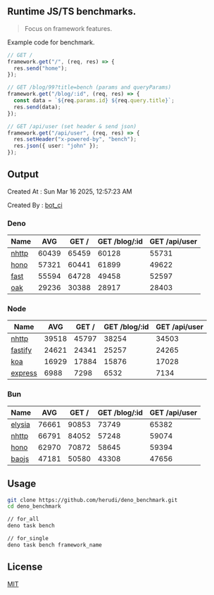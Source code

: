 ## Runtime JS/TS benchmarks.

> Focus on framework features.

Example code for benchmark.
```ts
// GET /
framework.get("/", (req, res) => {
  res.send("home");
});

// GET /blog/99?title=bench (params and queryParams)
framework.get("/blog/:id", (req, res) => {
  const data = `${req.params.id} ${req.query.title}`;
  res.send(data);
});

// GET /api/user (set header & send json)
framework.get("/api/user", (req, res) => {
  res.setHeader("x-powered-by", "bench");
  res.json({ user: "john" });
});
```

## Output
Created At : Sun Mar 16 2025, 12:57:23 AM

Created By : [bot_ci](https://github.com/herudi/deno_benchmarks/commits?author=github-actions%5Bbot%5D)


### Deno
|Name|AVG|GET /|GET /blog/:id|GET /api/user|
|----|----|----|----|----|
|[nhttp](https://github.com/nhttp/nhttp)|60439|65459|60128|55731|
|[hono](https://github.com/honojs/hono)|57321|60441|61899|49622|
|[fast](https://github.com/danteissaias/fast)|55594|64728|49458|52597|
|[oak](https://github.com/oakserver/oak)|29236|30388|28917|28403|
  


### Node
|Name|AVG|GET /|GET /blog/:id|GET /api/user|
|----|----|----|----|----|
|[nhttp](https://github.com/nhttp/nhttp)|39518|45797|38254|34503|
|[fastify](https://github.com/fastify/fastify)|24621|24341|25257|24265|
|[koa](https://github.com/koajs/koa)|16929|17884|15876|17028|
|[express](https://github.com/expressjs/express)|6988|7298|6532|7134|
  


### Bun
|Name|AVG|GET /|GET /blog/:id|GET /api/user|
|----|----|----|----|----|
|[elysia](https://github.com/elysiajs/elysia)|76661|90853|73749|65382|
|[nhttp](https://github.com/nhttp/nhttp)|66791|84052|57248|59074|
|[hono](https://github.com/honojs/hono)|62970|70872|58645|59394|
|[baojs](https://github.com/mattreid1/baojs)|47181|50580|43308|47656|
  



## Usage

```bash
git clone https://github.com/herudi/deno_benchmark.git
cd deno_benchmark

// for_all
deno task bench

// for_single
deno task bench framework_name
```

## License

[MIT](LICENSE)

